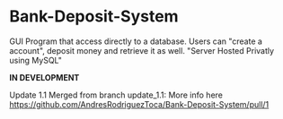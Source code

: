 # Bank-Deposit-System
GUI Program that access directly to a database. Users can "create a account", deposit money and retrieve it as well. "Server Hosted Privatly using MySQL"

**IN DEVELOPMENT**

Update 1.1 Merged from branch update_1.1:
More info here https://github.com/AndresRodriguezToca/Bank-Deposit-System/pull/1

